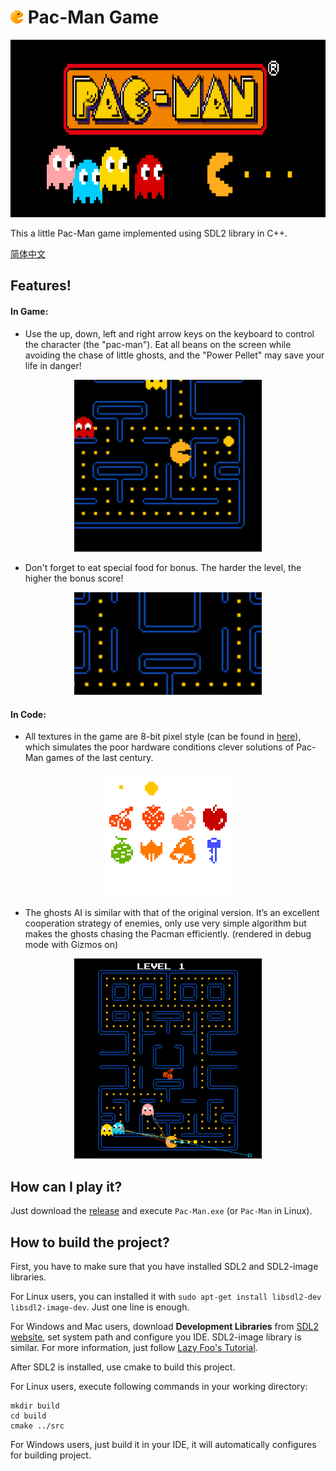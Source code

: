 # ![Pac-Man-icon](src/res/image/icon.png) Pac-Man Game
<p align="center">
  <img src="docs/README-assets/pac-man.png"  width="750" height="284" />
</p>



This a little Pac-Man game implemented using SDL2 library in C++.

[简体中文](docs/README-zh.md)

## Features!

#### In Game:

- Use the up, down, left and right arrow keys on the keyboard to control the character (the "pac-man"). Eat all beans on the screen while avoiding the chase of little ghosts, and the "Power Pellet" may save your life in danger!

<p align="center">
  <img src="docs/README-assets/1.gif"  width="300" height="275.65" />
</p>


- Don't forget to eat special food for bonus. The harder the level, the higher the bonus score!

<p align="center">
  <img src="docs/README-assets/3.gif"  width="300" height="163.84" />
</p>


#### In Code:

- All textures in the game are 8-bit pixel style (can be found in [here](https://github.com/Criheacy/Pac-Man-Game/tree/main/src/res/image)), which simulates the poor hardware conditions clever solutions of Pac-Man games of the last century.

<p align="center">
  <img src="src/res/image/food.png"  width="200" height="200" style="image-rendering: pixelated" />
</p>


- The ghosts AI is similar with that of the original version. It’s an excellent cooperation strategy of enemies, only use very simple algorithm but makes the ghosts chasing the Pacman efficiently. (rendered in debug mode with Gizmos on)

<p align="center">
  <img src="docs/README-assets/4.gif"  width="300" height="320.14" />
</p>




## How can I play it?

Just download the [release](https://github.com/Criheacy/Pac-Man-Game/releases/tag/v0.1.0) and execute `Pac-Man.exe` (or `Pac-Man` in Linux).



## How to build the project?

First, you have to make sure that you have installed SDL2 and SDL2-image libraries.

For Linux users, you can installed it with `sudo apt-get install libsdl2-dev libsdl2-image-dev`. Just one line is enough.

For Windows and Mac users, download **Development Libraries** from [SDL2 website](http://www.libsdl.org/download-2.0.php), set system path and configure you IDE. SDL2-image library is similar. For more information, just follow [Lazy Foo's Tutorial](https://lazyfoo.net/tutorials/SDL/01_hello_SDL/index.php).



After SDL2 is installed, use cmake to build this project.

For Linux users, execute following commands in your working directory:

```
mkdir build
cd build
cmake ../src
```

For Windows users, just build it in your IDE, it will automatically configures for building project.

